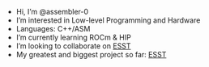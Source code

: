 -  Hi, I’m @assembler-0
-  I’m interested in Low-level Programming and Hardware
-  Languages: C++/ASM
-  I’m currently learning ROCm & HIP
-  I’m looking to collaborate on [ESST](https://github.com/assembler-0/ESST)
-  My greatest and biggest project so far: [ESST](https://esstweb.vercel.app)

<!---
assembler-0/assembler-0 is a ✨ special ✨ repository because its `README.md` (this file) appears on your GitHub profile.
You can click the Preview link to take a look at your changes.
--->
